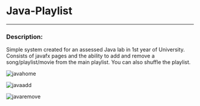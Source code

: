 # Java-Playlist

---

### Description:

Simple system created for an assessed Java lab in 1st year of University. Consists of javafx pages and the ability to add and remove a song/playlist/movie from the main playlist. You can also shuffle the playlist.

![javahome](https://github.com/Muniib-Ali/Java-Playlist/assets/116146884/dd7b1f51-da97-41a9-8153-67c7b5f171bb)

![javaadd](https://github.com/Muniib-Ali/Java-Playlist/assets/116146884/d1a953d3-a52c-4ca1-ae06-f9f9e5728a09)

![javaremove](https://github.com/Muniib-Ali/Java-Playlist/assets/116146884/29590d23-2c85-42b4-bab1-a5e7fd898842)
